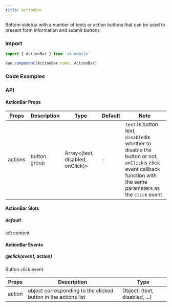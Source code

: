 ```yaml
---
title: ActionBar
---
```


Bottom sidebar with a number of texts or action buttons that can be used to present form information and submit buttons

### Import

```javascript
import { ActionBar } from 'al-mobile'

Vue.component(ActionBar.name, ActionBar)
```

### Code Examples
<!-- DEMO -->


### API

#### ActionBar Props
|Props | Description | Type | Default | Note|
|----|-----|------|------|------|
|actions|button group|Array<{text, disabled, onClick}>|-|`text` is button text,<br/>`disabled`is whether to disable the button or not,<br/>`onClick`is click event callback function with the same parameters as the `click` event|

#### ActionBar Slots

##### default
left content

#### ActionBar Events

##### @click(event, action)
Button click event

|Props | Description | Type |
|----|-----|------|
|action|object corresponding to the clicked button in the actions list|Object: {text, disabled, ...}|
